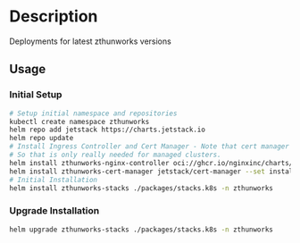 # Description

Deployments for latest zthunworks versions

## Usage

### Initial Setup

```sh
# Setup initial namespace and repositories
kubectl create namespace zthunworks
helm repo add jetstack https://charts.jetstack.io
helm repo update
# Install Ingress Controller and Cert Manager - Note that cert manager won't really work on a localhost
# So that is only really needed for managed clusters.
helm install zthunworks-nginx-controller oci://ghcr.io/nginxinc/charts/nginx-ingress -n zthunworks
helm install zthunworks-cert-manager jetstack/cert-manager --set installCRDs=true -n zthunworks
# Initial Installation
helm install zthunworks-stacks ./packages/stacks.k8s -n zthunworks
```

### Upgrade Installation

```sh
helm upgrade zthunworks-stacks ./packages/stacks.k8s -n zthunworks
```
